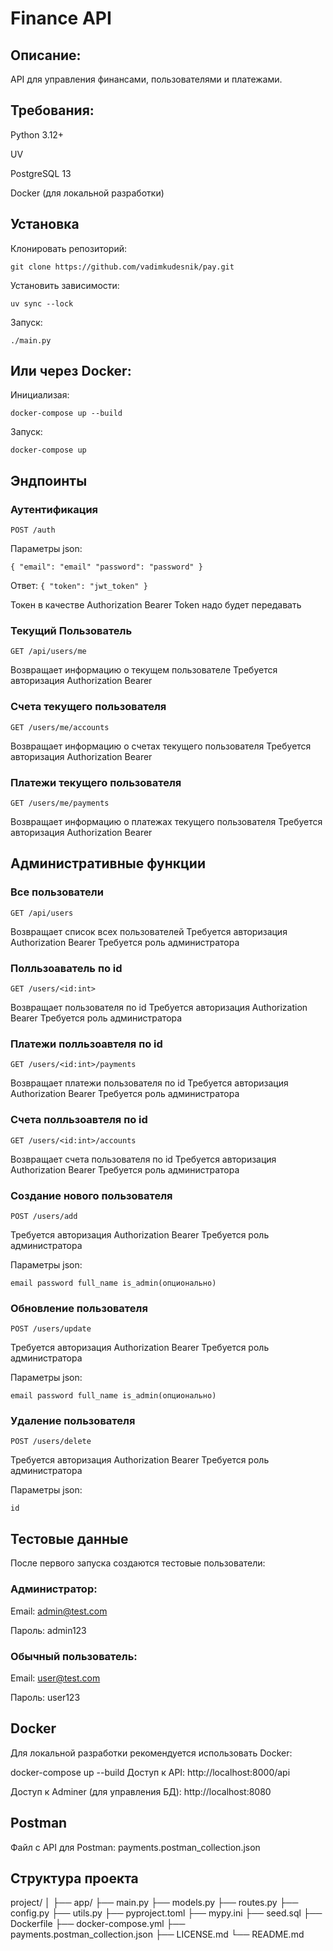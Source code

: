 # Finance API

## Описание:

API для управления финансами, пользователями и платежами.

## Требования:

Python 3.12+

UV

PostgreSQL 13

Docker (для локальной разработки)

## Установка

Клонировать репозиторий:

`git clone https://github.com/vadimkudesnik/pay.git`

Установить зависимости:

`uv sync --lock`

Запуск:

`./main.py`

## Или через Docker:

Инициализая:

`docker-compose up --build`

Запуск:

`docker-compose up`

## Эндпоинты

### Аутентификация

`POST /auth`

Параметры json:

`
{
"email": "email"
"password": "password"
}
`

Ответ:
`
{
  "token": "jwt_token"
}
`

Токен в качестве Authorization Bearer Token надо будет передавать 

### Текущий Пользователь

`GET /api/users/me`

Возвращает информацию о текущем пользователе
Требуется авторизация Authorization Bearer

### Счета текущего пользователя

`GET /users/me/accounts`

Возвращает информацию о счетах текущего пользователя
Требуется авторизация Authorization Bearer

### Платежи текущего пользователя

`GET /users/me/payments`

Возвращает информацию о платежах текущего пользователя
Требуется авторизация Authorization Bearer

## Административные функции

### Все пользователи

`GET /api/users`

Возвращает список всех пользователей
Требуется авторизация Authorization Bearer
Требуется роль администратора

### Полльзоаватель по id

`GET /users/<id:int>`

Возвращает пользователя по id
Требуется авторизация Authorization Bearer
Требуется роль администратора

### Платежи полльзоавтеля по id

`GET /users/<id:int>/payments`

Возвращает платежи пользователя по id
Требуется авторизация Authorization Bearer
Требуется роль администратора

### Счета полльзоавтеля по id

`GET /users/<id:int>/accounts`

Возвращает счета пользователя по id
Требуется авторизация Authorization Bearer
Требуется роль администратора

### Создание нового пользователя

`POST /users/add`

Требуется авторизация Authorization Bearer
Требуется роль администратора

Параметры json:

`
email
password
full_name
is_admin(опционально)
`

### Обновление пользователя

`POST /users/update`

Требуется авторизация Authorization Bearer
Требуется роль администратора

Параметры json:

`
email
password
full_name
is_admin(опционально)
`

### Удаление пользователя

`POST /users/delete`

Требуется авторизация Authorization Bearer
Требуется роль администратора

Параметры json:

`id`


## Тестовые данные

После первого запуска создаются тестовые пользователи:

### Администратор:

Email: admin@test.com

Пароль: admin123

### Обычный пользователь:

Email: user@test.com

Пароль: user123

## Docker


Для локальной разработки рекомендуется использовать Docker:

docker-compose up --build
Доступ к API: http://localhost:8000/api

Доступ к Adminer (для управления БД): http://localhost:8080

## Postman

Файл с API для Postman: payments.postman_collection.json 

## Структура проекта

project/
│
├── app/
├── main.py
├── models.py
├── routes.py
├── config.py
├── utils.py
├── pyproject.toml
├── mypy.ini
├── seed.sql
├── Dockerfile
├── docker-compose.yml
├── payments.postman_collection.json
├── LICENSE.md
└── README.md